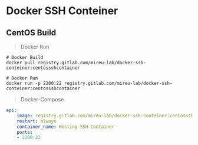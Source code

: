 # Docker SSH Conteiner




## CentOS Build

> Docker Run
```
# Docker Build
docker pull registry.gitlab.com/mireu-lab/docker-ssh-conteiner:centossshcontainer

# Docker Run
docker run -p 2200:22 registry.gitlab.com/mireu-lab/docker-ssh-conteiner:centossshcontainer
```


> Docker-Compose
```yml
api:
    image: registry.gitlab.com/mireu-lab/docker-ssh-conteiner:centossshcontainer
    restart: always
    container_name: Hosting-SSH-Container
    ports:
    - 2200:22
```